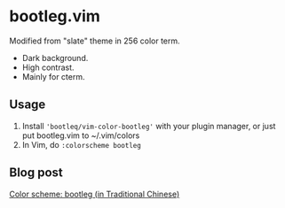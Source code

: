 bootleg.vim
===========

Modified from "slate" theme in 256 color term.

- Dark background.
- High contrast.
- Mainly for cterm.


Usage
--

1. Install `'bootleq/vim-color-bootleg'` with your plugin manager, or just put bootleg.vim to ~/.vim/colors
2. In Vim, do `:colorscheme bootleg`


Blog post
--

[Color scheme: bootleg (in Traditional Chinese)](http://bootleq.blogspot.com/2010/08/color-scheme-bootleg.html)
